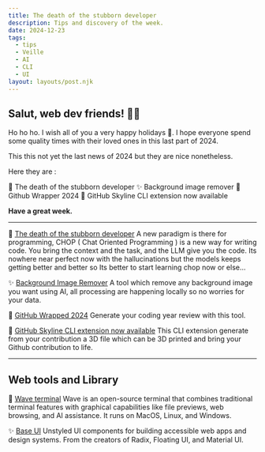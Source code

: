 ```yaml
---
title: The death of the stubborn developer
description: Tips and discovery of the week.
date: 2024-12-23
tags:
  - tips
  - Veille
  - AI
  - CLI
  - UI
layout: layouts/post.njk
---
```


## Salut, web dev friends! 🧑‍💻

Ho ho ho.
I wish all of you a very happy holidays 🎅.
I hope everyone spend some quality times with their loved ones in this last part of 2024.

This this not yet the last news of 2024 but they are nice nonetheless.

Here they are :

🤖 The death of the stubborn developer
✨ Background image remover
🐙 Github Wrapper 2024
🌆 GitHub Skyline CLI extension now available

**Have a great week.**

___

🤖 [The death of the stubborn developer](https://sourcegraph.com/blog/the-death-of-the-stubborn-developer)
A new paradigm is there for programming, CHOP ( Chat Oriented Programming ) is a new way for writing code. You bring the context and the task, and the LLM give you the code.
Its nowhere near perfect now with the hallucinations but the models keeps getting better and better so Its better to start learning chop now or else…

✨ [Background Image Remover](https://bg.addy.ie/)
A tool which remove any background image you want using AI, all processing are happening locally so no worries for your data.

🐙 [GitHub Wrapped 2024](https://git-wrapped.com/)
Generate your coding year review with this tool.

🌆 [GitHub Skyline CLI extension now available](https://github.blog/changelog/2024-12-09-github-skyline-cli-extension/)
This CLI extension generate from your contribution a 3D file which can be 3D printed and bring your Github contribution to life.

___

## Web tools and Library

🌊 [Wave terminal](https://github.com/wavetermdev/waveterm)
Wave is an open-source terminal that combines traditional terminal features with graphical capabilities like file previews, web browsing, and AI assistance. It runs on MacOS, Linux, and Windows.

✨ [Base UI](https://base-ui.com/)
Unstyled UI components for building accessible web apps and design systems.
From the creators of Radix, Floating UI, and Material UI.